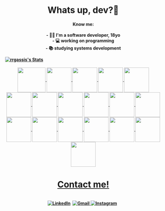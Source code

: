 <p>
  <h1 align="center"><b> Whats up, dev?👋</b></h1>
</p>
<p>
  <h4 align="center"><b>Know me:<b></h4>
</p>
   
 <p align="center" > - 👩‍🦱 I'm a software developer, 18yo <br>
- 💻 working on programming <br>
- 📚 studying systems development </p>
    
<div align="center">
  <a href=https://github.com/"rrgassis">
</div>
<div align="center">
<div style="display: flex; justify-content: space-between;">

<img src="https://github-readme-stats.vercel.app/api?username=rrgassis&show_icons=true&theme=tokyonight&hide_border=true&locale=en" alt="rrgassis's Stats">
  
</div>
<div style="align=center","display: block"><br>
   <img align="center" height="80" width="90" img src="https://cdn.jsdelivr.net/gh/devicons/devicon/icons/javascript/javascript-original.svg" />
   <img align="center" height="80" width="80" img src="https://cdn.jsdelivr.net/gh/devicons/devicon/icons/java/java-original.svg" />
   <img align="center" height="80" width="80" img src="https://cdn.jsdelivr.net/gh/devicons/devicon/icons/c/c-original.svg" />
   <img align="center" height="80" width="80" img src="https://cdn.jsdelivr.net/gh/devicons/devicon/icons/python/python-original.svg" />
   <img align="center" height="80" width="80" img src="https://cdn.jsdelivr.net/gh/devicons/devicon/icons/cplusplus/cplusplus-original.svg" />
   <img align="center" height="80" width="80" img src="https://cdn.jsdelivr.net/gh/devicons/devicon/icons/html5/html5-original.svg" />
   <img align="center" height="80" width="80" img src="https://cdn.jsdelivr.net/gh/devicons/devicon/icons/php/php-original.svg" />
   <img align="center" height="80" width="80" img src="https://cdn.jsdelivr.net/gh/devicons/devicon/icons/mysql/mysql-original.svg" />
   <img align="center" height="80" width="80" img src="https://cdn.jsdelivr.net/gh/devicons/devicon/icons/arduino/arduino-original.svg" />
   <img align="center" height="80" width="80" img src="https://cdn.jsdelivr.net/gh/devicons/devicon/icons/css3/css3-original.svg" />
   <img align="center" height="80" width="80" img src="https://cdn.jsdelivr.net/gh/devicons/devicon/icons/gimp/gimp-original.svg" />
   <img align="center" height="80" width="80" img src="https://cdn.jsdelivr.net/gh/devicons/devicon/icons/inkscape/inkscape-original.svg" />
   <img align="center" height="80" width="80" img src="https://cdn.jsdelivr.net/gh/devicons/devicon/icons/jquery/jquery-original.svg" />
   <img align="center" height="80" width="80" img src="https://cdn.jsdelivr.net/gh/devicons/devicon/icons/vscode/vscode-original.svg" />
   <img align="center" height="80" width="80" img src="https://cdn.jsdelivr.net/gh/devicons/devicon/icons/googlecloud/googlecloud-original.svg" />
   <img align="center" height="80" width="80" img src="https://cdn.jsdelivr.net/gh/devicons/devicon/icons/intellij/intellij-original.svg" />      
   <img align="center" height="80" width="80" img src="https://cdn.jsdelivr.net/gh/devicons/devicon/icons/pycharm/pycharm-original.svg" />
   <img align="center" height="80" width="80" img src="https://cdn.jsdelivr.net/gh/devicons/devicon/icons/kubernetes/kubernetes-plain.svg" />
  </div>
  <p>
  <h1 align="center"><b> Contact me!</b></h1>
</p>
 <p align="center">
<br>
<a href="https://br.linkedin.com/in/rafaelaraiany"><img src="https://img.shields.io/badge/linkedin-%230077B5.svg?&style=for-the-badge&logo=linkedin&logoColor=white" alt="LinkedIn" /></a>&nbsp;
<a href="mailto:rrgassis53@gmail.com?"><img src="https://img.shields.io/badge/gmail-%23D14836.svg?&style=for-the-badge&logo=gmail&logoColor=white" alt="Gmail"/>
<a href="https://www.instagram.com/https_lela"><img src="https://img.shields.io/badge/Instagram-E4405F?style=for-the-badge&logo=instagram&logoColor=white" alt="Instagram"/></a>&nbsp;</a>&nbsp;
</p>
  
          
          
          
          
          
          
          
          
          
             
          
          
          
